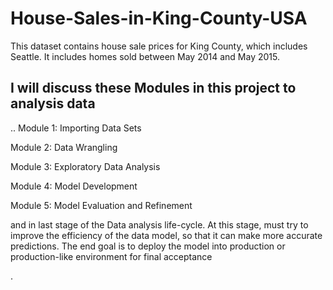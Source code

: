 # House-Sales-in-King-County-USA

This dataset contains house sale prices for King County, which includes Seattle. It includes homes sold between May 2014 and May 2015.

## I will discuss these Modules in this project to analysis data
..
Module 1: Importing Data Sets

Module 2: Data Wrangling

Module 3: Exploratory Data Analysis

Module 4: Model Development

Module 5: Model Evaluation and Refinement

and in last stage of the Data analysis life-cycle. At this stage, must try to improve the efficiency of the data model, so that it can make more accurate predictions. The end goal is to deploy the model into production or production-like environment for final acceptance



.
